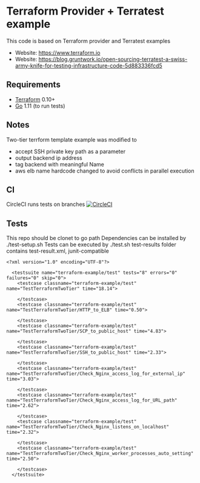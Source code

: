Terraform Provider + Terratest example
==================

This code is based on Terraform provider and Terratest examples
- Website: https://www.terraform.io
- Website: https://blog.gruntwork.io/open-sourcing-terratest-a-swiss-army-knife-for-testing-infrastructure-code-5d883336fcd5

Requirements
------------

- [Terraform](https://www.terraform.io/downloads.html) 0.10+
- [Go](https://golang.org/doc/install) 1.11 (to run tests)

Notes
-----

Two-tier terrform template example was modified to
- accept SSH private key path as a parameter
- output backend ip address
- tag backend with meaningful Name
- aws elb name hardcode changed to avoid conflicts in parallel execution

CI
--

CircleCI runs tests on branches 
[![CircleCI](https://circleci.com/gh/timbortnik/terraform-example.svg?style=svg)](https://circleci.com/gh/timbortnik/terraform-example)

Tests
-----

This repo should be clonet to go path
Dependencies can be installed by ./test-setup.sh
Tests can be executed by ./test.sh
test-results folder contains test-result.xml, junit-compatible

```
<?xml version="1.0" encoding="UTF-8"?>

  <testsuite name="terraform-example/test" tests="8" errors="0" failures="0" skip="0">
    <testcase classname="terraform-example/test" name="TestTerraformTwoTier" time="18.14">

    </testcase>
    <testcase classname="terraform-example/test" name="TestTerraformTwoTier/HTTP_to_ELB" time="0.50">

    </testcase>
    <testcase classname="terraform-example/test" name="TestTerraformTwoTier/SCP_to_public_host" time="4.83">

    </testcase>
    <testcase classname="terraform-example/test" name="TestTerraformTwoTier/SSH_to_public_host" time="2.33">

    </testcase>
    <testcase classname="terraform-example/test" name="TestTerraformTwoTier/Check_Nginx_access_log_for_external_ip" time="3.03">

    </testcase>
    <testcase classname="terraform-example/test" name="TestTerraformTwoTier/Check_Nginx_access_log_for_URL_path" time="2.62">

    </testcase>
    <testcase classname="terraform-example/test" name="TestTerraformTwoTier/Check_Nginx_listens_on_localhost" time="2.32">

    </testcase>
    <testcase classname="terraform-example/test" name="TestTerraformTwoTier/Check_Nginx_worker_processes_auto_setting" time="2.50">

    </testcase>
  </testsuite>
```